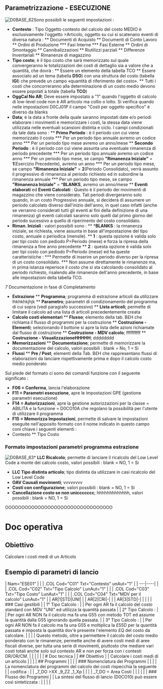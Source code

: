 ## Parametrizzazione - ESECUZIONE
![D0BASE_62](http://localhost:3000/immagini/MBDOC_OGG-P_D0CO10A/D0BASE_62.png)Sono possibili le seguenti impostazioni : 
 * **Contesto** :   Tipo Oggetto contesto del calcolo del costo MEDIO è esclusivamente l'oggetto >Articolo, oggetto su cui si scatenano eventi di diversa natura : 
** Documenti di Acquisto
** Documenti di Conto Lavoro
** Ordini di Produzione
*** Fasi Interne
*** Fasi Esterne
** Ordini di Smontaggio
** Cannibalizzazioni
** Riutilizzi parziali
** Differenze Inventariali
** Rimanenze di magazzino
 * **Tipo costo**; è il tipo costo che sarà memorizzato sul quale convergeranno le totalizzazioni dei costi di dettaglio sia a valore che a quantità, che dovrà : 
** Essere un elemento della tabella TCO
** Essere associato ad un tema (tabella **D5O**) con una struttura del costo (tabella **IGI**) che prevede un campo «quantità di riferimento del costo».
** Tutti i costi che concorreranno alla determinazione di un costo medio devono essere popolati a totale (tabella **TCO**)
 * **OggCal No AR**;
Deve essere impostato a "1" quando l'oggetto di calcolo di low-level code non è AR articolo ma collio o lotto.
Si verifica quando nelle impostazioni D0CJ01P il campo "Costi per oggetto specifico" è diverso da blanks
 * **Data**; è la data a fronte della quale saranno impostati date e/o periodi elaborare i movimenti e memorizzare i costi, la stessa data viene utilizzata nelle eventuali scansioni distinta e ciclo. I campi condizionati da tale data sono : 
** **Primo Periodo** :  è il periodo con cui viene memorizzato il costo
*** Per un periodo tipo annuale avremo un codice anno
*** Per un periodo tipo mese avremo un anno/mese
** **Secondo Periodo** :  è il periodo con cui viene assunta una eventuale rimanenza di periodo precedente
*** Per un periodo tipo annuale avremo un codice anno
*** Per un periodo tipo mese, se campo **"Rimanenza Iniziale"** = **1**(Esercizio Precedente),  avremo un anno
*** Per un periodo tipo mese, se campo **"Rimanenza Iniziale"** = **2**(Periodo Consolidato),  verrà assunto il progressivo di rimanenza al periodo richiesto ed in subordine la rimanenza annuale
*** Per un periodo tipo mese, se campo **"Rimanenza Iniziale"** = ***BLANKS**, avremo un anno/mese
** **Eventi elaborati** ed **Eventi Calcolati** :  Questo è il periodo dei movimenti di magazzino che viene considerato. Tali periodi divergeranno solo quando, in un costo Progressivo annuale, si deciderà di assumere un periodo calcolato diverso dall'inizio dell'anno, in quel caso infatti (anche se verranno considerati tutti gli eventi ai fini della definizione di una rimanenza) gli eventi calcolati saranno solo quelli dal primo giorno del periodo sucessivo a quello di riperimento del costo consolidato.
* **Riman. Iniziali** :  valori possibili sono : 
** ***BLANKS** :  la rimanenza iniziale, se richiesta, viene assunta in base all'impostazione del tipo costo, annuale o periodica (mensile).
** **1** :  questa opzione è valida solo per tipi costo con pediodo P=Periodo (mese) e forza la ripresa della rimanenza a fine anno precedente
** **2** :  questa opzione è valida solo per tipi costo con pediodo P=Periodo (mese) ed ha queste caratteristiche : 
*** Permette di inserire un periodo diverso per la ripresa di un costo consolidato.
*** Non assume direttamente le rimanenze ma, in prima istanza reperisce il costo che si sta calcolando consolidato al periodo richiesto,  risalendo alle rimanenze dell'anno precedente, in base alle impostazioni della tabella TCO.

_7_ Documentazione in fase di Completamento

* **Estrazione**
** __Programma__; programma di estrazione articoli da utilizzare lhkhkhkjhjk
** __Parametro__; parametri di condizionamento del programma di cui sopra (vedi paragrafo successivo)
** __Lista articoli__; permette di limitare il calcolo ad una lista di articoli precedentemente creata
* **Calcolo costi elementari**
** __Flusso__; elemento della tab. B£H che richiama il flusso di programmi per la costruzione
** __Costruzione - Elementi__; selezionando il bottone si apre la lista delle azioni richiamate dal flusso di costruzione
** __Costruzione - MDV calcolo__; ffffffffff
** __Costruzione - VisualizzazioneHHHHH__; dddddddd
* **Memorizzazioni**
** __Documentazione__; permette di memorizzare la documentazione del calcolo, valori possibili :  blank = No, 1 = Si
* **Flussi**
** __Pre / Post__; elementi della Tab. B£H che rappresentano flussi di elaborazioni da lanciare rispettivamente prima e dopo il calcolo costo medio ponderato

Sul piede del formato ci sono dei comandi funzione con il seguente significato : 
* **F06 = Conferma**, lancia l'elaborazione
* **F11 = Parametri esecuzione**, apre le impostazioni GPE (gestione parametri esecuzione)
* **F14 = Autorizzazioni**, apre la gestione autorizzazioni per la classe = ABILITA e la funzione = D0CO10A che regolano la possibilità per l'utente di utilizzare il programma
* **F15 = Memorizza Impostazioni**, permette di salvare le impostazioni eseguite nell'apposito formato con il nome indicato in questo campo coni chiave i seguenti elementi : 
* Contesto
** Tipo Costo

### Formato impostazioni parametri programma estrazione
![D0BASE_63](http://localhost:3000/immagini/MBDOC_OGG-P_D0CO10A/D0BASE_63.png)* **LLC Ricalcolo**; permette di lanciare il ricalcolo del Low Level Code a monte del calcolo costo, valori possibili  :  blank = NO, 1 = Si
* **LLC Tipo distinta articolo**; tipo distinta da utilizzare in casi ricalcolo del Low Level Code
* **OAV Causali movimenti**; vvvvvvvv
* **Costi con configurazione**; valori possibili  :  blank = NO, 1 = Si
* **Cancellazione costo se non uniccccccc**; hhhhhhhhhhhhh, valori possibili  :  blank = NO, 1 = Si


OOOOOOOOOOOOOOOOOOOOOOOOOOOOOOOOO

# Doc operativa
## Obiettivo
Calcolare i costi medi di un Articolo

## Esempio di parametri di lancio

|  Nam="ESE01" |
| 
| .COL Cod="C01" Txt="Contesto" unAut="1" |
| ---|----|
| 
| .COL Cod="C02" Txt="Tipo Calcolo" LunAut="1" |
| 
| .COL Cod="C03" Txt="Tipo Costo" LunAut="1" |
| 
| .COL Cod="C04" Txt="MDV per il calcolo" LunAut="1" |
| AR|1|STD|UNI| |
| AR|2|CRI|-| |
| AR|3|STD|-| |
|  |
| ### Casi gestibili |
| 1° Tipo Calcolo :  |
| Per ogni AR fa il calcolo del costo standard con MDV "UNI" ed utilizza la quantità passata |
| 2° Tipo Calcolo :  |
| Per ogni AR NON fa il calcolo ma fa una G55 con metodo TOT ed assume la quantità dalla G55 ignorando quella passata. |
| 3° Tipo Calcolo :  |
| Per ogni AR NON fa il calcolo ma fa una G55 e moltiplica la £55D per la quantità passata e imposta la quantità dov'è presente l'elemento £Q del costo da calcolare. |
|  |
| Questo metodo, oltre a permettere il calcolo del costo medio ponderato con le rimanenze, permette anche di avere costi medi di aree fiscali diverse, per tutta una serie di movimenti, piuttosto che mediare vari costi totali anche solo sul contesto AR e non per forza con i contesti DR/OR/CM. |
|  |
|  |
| # Doc tecnica |
| ## Obiettivo |
| Calcolare i costi medi di un articolo |
|  |
| ## Programmi |
|  |
| ### Nomenclatura dei Programmi |
|  |
|  La nomenclatura dei programmi del calcolo dei costi rispecchia la seguente |
|  codifica :  |
| _7_DO  >XX  _9_ZZ  _1_Xp |
|  |
| _7_DO = Area Costi |
|  |
|  |
| ### Flusso dei Programmi |
| La sintesi del flusso di lancio (D0CO10) può essere così sintetizzata :  |
|  |
| 